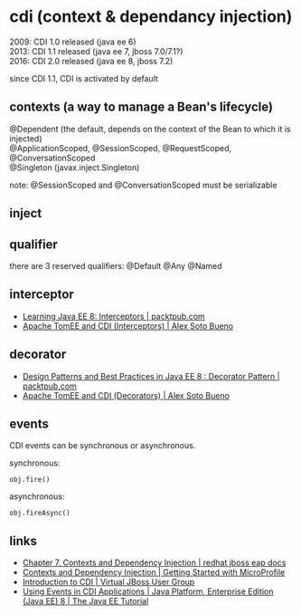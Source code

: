 # cdi (context & dependancy injection)

2009: CDI 1.0 released (java ee 6)  
2013: CDI 1.1 released (java ee 7, jboss 7.0/7.1?)  
2016: CDI 2.0 released (java ee 8, jboss 7.2)  

since CDI 1.1, CDI is activated by default

## contexts (a way to manage a Bean's lifecycle)
@Dependent (the default, depends on the context of the Bean to which it is injected)  
@ApplicationScoped, @SessionScoped, @RequestScoped,  
@ConversationScoped  
@Singleton (javax.inject.Singleton)

note: @SessionScoped and @ConversationScoped must be serializable

## inject

## qualifier

there are 3 reserved qualifiers:
@Default
@Any
@Named

## interceptor
* [Learning Java EE 8: Interceptors | packtpub.com](https://www.youtube.com/watch?v=ZDnctWW301k)
* [Apache TomEE and CDI (Interceptors) | Alex Soto Bueno](https://www.youtube.com/watch?v=jLAd_Y2ztrU)

## decorator
* [Design Patterns and Best Practices in Java EE 8 : Decorator Pattern | packtpub.com](https://www.youtube.com/watch?v=0iLqRq8CyOk)
* [Apache TomEE and CDI (Decorators) | Alex Soto Bueno](https://www.youtube.com/watch?v=s8TJFub2m7c)

## events

CDI events can be synchronous or asynchronous.

synchronous:
```
obj.fire()
```

asynchronous:
```
obj.fireAsync()
```

## links
* [Chapter 7. Contexts and Dependency Injection | redhat jboss eap docs](https://access.redhat.com/documentation/en-us/red_hat_jboss_enterprise_application_platform/7.2/html/development_guide/contexts_and_dependency_injection)
* [Contexts and Dependency Injection | Getting Started with MicroProfile](https://www.youtube.com/watch?v=Q8jHRDu9Fbo)
* [Introduction to CDI | Virtual JBoss User Group](https://www.youtube.com/watch?v=E0lhfKIHclc)
* [Using Events in CDI Applications | Java Platform, Enterprise Edition (Java EE) 8 | The Java EE Tutorial](https://javaee.github.io/tutorial/cdi-adv005.html)
